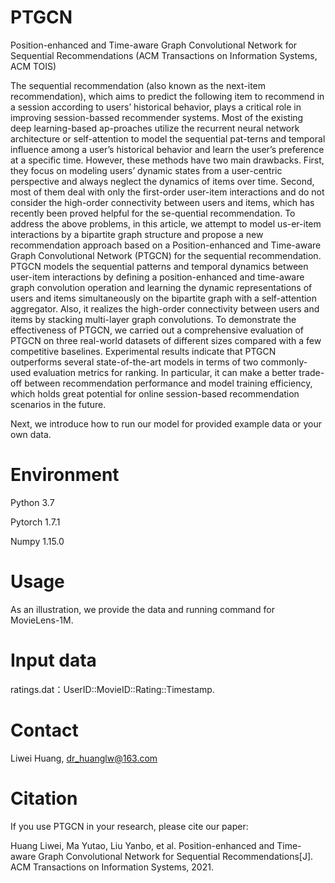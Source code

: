 # PTGCN
Position-enhanced and Time-aware Graph Convolutional Network for Sequential Recommendations (ACM Transactions on Information Systems, ACM TOIS)

The sequential recommendation (also known as the next-item recommendation), which aims to predict the following item to recommend in a session according to users’ historical behavior, plays a critical role in improving session-bassed recommender systems. Most of the existing deep learning-based ap-proaches utilize the recurrent neural network architecture or self-attention to model the sequential pat-terns and temporal influence among a user’s historical behavior and learn the user’s preference at a specific time. However, these methods have two main drawbacks. First, they focus on modeling users’ dynamic states from a user-centric perspective and always neglect the dynamics of items over time. Second, most of them deal with only the first-order user-item interactions and do not consider the high-order connectivity between users and items, which has recently been proved helpful for the se-quential recommendation. To address the above problems, in this article, we attempt to model us-er-item interactions by a bipartite graph structure and propose a new recommendation approach based on a Position-enhanced and Time-aware Graph Convolutional Network (PTGCN) for the sequential recommendation. PTGCN models the sequential patterns and temporal dynamics between user-item interactions by defining a position-enhanced and time-aware graph convolution operation and learning the dynamic representations of users and items simultaneously on the bipartite graph with a self-attention aggregator. Also, it realizes the high-order connectivity between users and items by stacking multi-layer graph convolutions. To demonstrate the effectiveness of PTGCN, we carried out a comprehensive evaluation of PTGCN on three real-world datasets of different sizes compared with a few competitive baselines. Experimental results indicate that PTGCN outperforms several state-of-the-art models in terms of two commonly-used evaluation metrics for ranking. In particular, it can make a better trade-off between recommendation performance and model training efficiency, which holds great potential for online session-based recommendation scenarios in the future.

Next, we introduce how to run our model for provided example data or your own data.

# Environment

Python 3.7

Pytorch 1.7.1

Numpy 1.15.0

# Usage
As an illustration, we provide the data and running command for MovieLens-1M.

# Input data
ratings.dat：UserID::MovieID::Rating::Timestamp.

# Contact
Liwei Huang, dr_huanglw@163.com

# Citation
If you use PTGCN in your research, please cite our paper:

Huang Liwei, Ma Yutao, Liu Yanbo, et al. Position-enhanced and Time-aware Graph Convolutional Network for Sequential Recommendations[J]. ACM Transactions on Information Systems, 2021.
